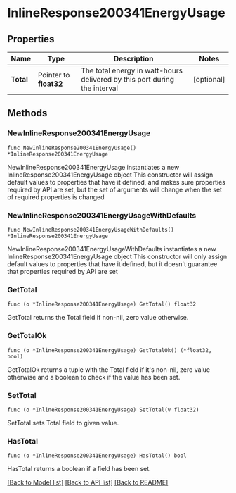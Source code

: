# InlineResponse200341EnergyUsage

## Properties

Name | Type | Description | Notes
------------ | ------------- | ------------- | -------------
**Total** | Pointer to **float32** | The total energy in watt-hours delivered by this port during the interval | [optional] 

## Methods

### NewInlineResponse200341EnergyUsage

`func NewInlineResponse200341EnergyUsage() *InlineResponse200341EnergyUsage`

NewInlineResponse200341EnergyUsage instantiates a new InlineResponse200341EnergyUsage object
This constructor will assign default values to properties that have it defined,
and makes sure properties required by API are set, but the set of arguments
will change when the set of required properties is changed

### NewInlineResponse200341EnergyUsageWithDefaults

`func NewInlineResponse200341EnergyUsageWithDefaults() *InlineResponse200341EnergyUsage`

NewInlineResponse200341EnergyUsageWithDefaults instantiates a new InlineResponse200341EnergyUsage object
This constructor will only assign default values to properties that have it defined,
but it doesn't guarantee that properties required by API are set

### GetTotal

`func (o *InlineResponse200341EnergyUsage) GetTotal() float32`

GetTotal returns the Total field if non-nil, zero value otherwise.

### GetTotalOk

`func (o *InlineResponse200341EnergyUsage) GetTotalOk() (*float32, bool)`

GetTotalOk returns a tuple with the Total field if it's non-nil, zero value otherwise
and a boolean to check if the value has been set.

### SetTotal

`func (o *InlineResponse200341EnergyUsage) SetTotal(v float32)`

SetTotal sets Total field to given value.

### HasTotal

`func (o *InlineResponse200341EnergyUsage) HasTotal() bool`

HasTotal returns a boolean if a field has been set.


[[Back to Model list]](../README.md#documentation-for-models) [[Back to API list]](../README.md#documentation-for-api-endpoints) [[Back to README]](../README.md)


